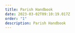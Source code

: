 ```yaml
---
title: Parish Handbook
date: 2023-03-02T09:10:19.017Z
order: "1"
description: Parish Handbook
---
```


<script setup>
  if (window.netlifyIdentity) {
    window.netlifyIdentity.on("init", user => {
      if (!user) {
        window.netlifyIdentity.on("login", () => {
          document.location.href = "/admin/";
        });
      }
    });
  }
</script>
